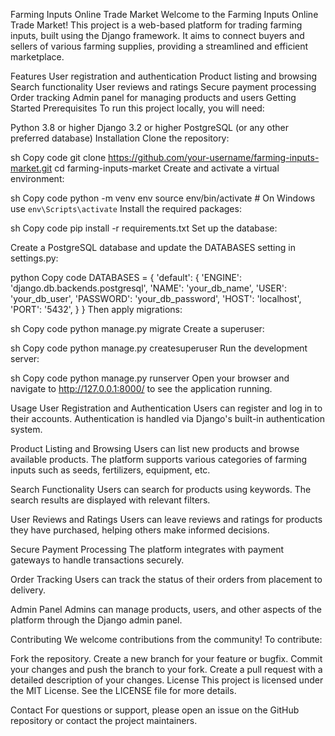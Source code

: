 Farming Inputs Online Trade Market
Welcome to the Farming Inputs Online Trade Market! This project is a web-based platform for trading farming inputs, built using the Django framework. It aims to connect buyers and sellers of various farming supplies, providing a streamlined and efficient marketplace.

Features
User registration and authentication
Product listing and browsing
Search functionality
User reviews and ratings
Secure payment processing
Order tracking
Admin panel for managing products and users
Getting Started
Prerequisites
To run this project locally, you will need:

Python 3.8 or higher
Django 3.2 or higher
PostgreSQL (or any other preferred database)
Installation
Clone the repository:

sh
Copy code
git clone https://github.com/your-username/farming-inputs-market.git
cd farming-inputs-market
Create and activate a virtual environment:

sh
Copy code
python -m venv env
source env/bin/activate  # On Windows use `env\Scripts\activate`
Install the required packages:

sh
Copy code
pip install -r requirements.txt
Set up the database:

Create a PostgreSQL database and update the DATABASES setting in settings.py:

python
Copy code
DATABASES = {
    'default': {
        'ENGINE': 'django.db.backends.postgresql',
        'NAME': 'your_db_name',
        'USER': 'your_db_user',
        'PASSWORD': 'your_db_password',
        'HOST': 'localhost',
        'PORT': '5432',
    }
}
Then apply migrations:

sh
Copy code
python manage.py migrate
Create a superuser:

sh
Copy code
python manage.py createsuperuser
Run the development server:

sh
Copy code
python manage.py runserver
Open your browser and navigate to http://127.0.0.1:8000/ to see the application running.

Usage
User Registration and Authentication
Users can register and log in to their accounts. Authentication is handled via Django's built-in authentication system.

Product Listing and Browsing
Users can list new products and browse available products. The platform supports various categories of farming inputs such as seeds, fertilizers, equipment, etc.

Search Functionality
Users can search for products using keywords. The search results are displayed with relevant filters.

User Reviews and Ratings
Users can leave reviews and ratings for products they have purchased, helping others make informed decisions.

Secure Payment Processing
The platform integrates with payment gateways to handle transactions securely.

Order Tracking
Users can track the status of their orders from placement to delivery.

Admin Panel
Admins can manage products, users, and other aspects of the platform through the Django admin panel.

Contributing
We welcome contributions from the community! To contribute:

Fork the repository.
Create a new branch for your feature or bugfix.
Commit your changes and push the branch to your fork.
Create a pull request with a detailed description of your changes.
License
This project is licensed under the MIT License. See the LICENSE file for more details.

Contact
For questions or support, please open an issue on the GitHub repository or contact the project maintainers.
